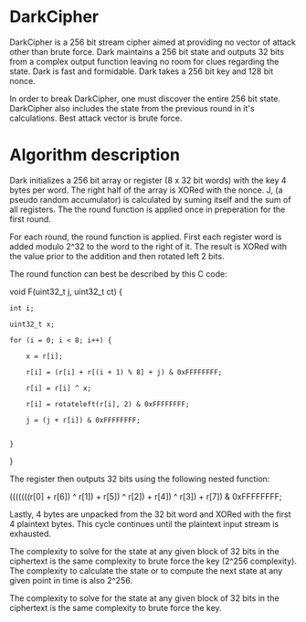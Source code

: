 # DarkCipher

DarkCipher is a 256 bit stream cipher aimed at providing no vector of attack other than brute force.  Dark maintains a 256 bit state and outputs 32 bits from a complex output function leaving no room for clues regarding the state.  Dark is fast and formidable.  Dark takes a 256 bit key and 128 bit nonce.

In order to break DarkCipher, one must discover the entire 256 bit state.  DarkCipher also includes the state from the previous round in it's calculations.  Best attack vector is brute force.

# Algorithm description

Dark initializes a 256 bit array or register (8 x 32 bit words) with the key 4 bytes per word.  The right half of the array is XORed with the nonce.  J, (a pseudo random accumulator) is calculated by suming itself and the sum of all registers. The the round function is applied once in preperation for the first round.
  
For each round, the round function is applied.  First each register word is added modulo 2^32 to the word to the right of it. The result is XORed with the value prior to the addition and then rotated left 2 bits.

The round function can best be described by this C code:

void F(uint32_t j, uint32_t ct) {

    int i;

    uint32_t x;

    for (i = 0; i < 8; i++) {

        x = r[i];

        r[i] = (r[i] + r[(i + 1) % 8] + j) & 0xFFFFFFFF;

        r[i] = r[i] ^ x;

        r[i] = rotateleft(r[i], 2) & 0xFFFFFFFF;

        j = (j + r[i]) & 0xFFFFFFFF;


    }

}

The register then outputs 32 bits using the following nested function:

(((((((r[0] + r[6]) ^ r[1]) + r[5]) ^ r[2]) + r[4]) ^ r[3]) + r[7]) & 0xFFFFFFFF;

Lastly, 4 bytes are unpacked from the 32 bit word and XORed with the first 4 plaintext bytes.  This cycle continues until the plaintext input stream is exhausted.

The complexity to solve for the state at any given block of 32 bits in the ciphertext is the same complexity to brute force the key (2^256 complexity).  The complexity to calculate the state or to compute the next state at any given point in time is also 2^256.

The complexity to solve for the state at any given block of 32 bits in the ciphertext is the same complexity to brute force the key.
